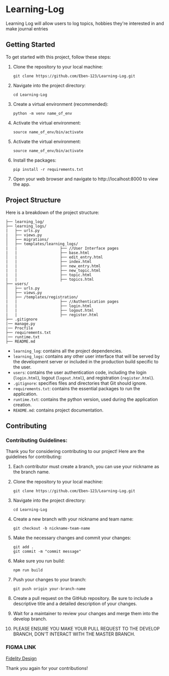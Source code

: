 # Learning-Log
Learning Log will allow users to log topics, hobbies they're interested in and make journal entries


## Getting Started

To get started with this project, follow these steps:

1. Clone the repository to your local machine:

    ```
    git clone https://github.com/Eben-123/Learning-Log.git
    ```

2. Navigate into the project directory:

    ```
    cd Learning-Log
    ```

3. Create a virtual environment (recommended):

    ```
    python -m venv name_of_env
    ```

4. Activate the virtual environment:

    ```
    source name_of_env/bin/activate
    ```

5. Activate the virtual environment:

    ```
    source name_of_env/bin/activate
    ```

6. Install the packages:

    ```
    pip install -r requirements.txt
    ```

7. Open your web browser and navigate to http://localhost:8000 to view the app.

## Project Structure

Here is a breakdown of the project structure:

```
├── learning_log/
├── learning_logs/
|   ├── urls.py
|   ├── views.py
│   ├── migrations/
│   ├── templates/learning_logs/
|   |                   ├── //User Interface pages
|   |                   ├── base.html
│   |                   ├── edit_entry.html
|   |                   ├── index.html
|   |                   ├── new_entry.html
|   |                   ├── new_topic.html
|   |                   ├── topic.html
|   |                   ├── topics.html
├── users/
│   ├── urls.py
│   ├── views.py
│   ├── /templates/registration/
|   |                   ├── //Authentication pages
|   |                   ├── login.html
│   |                   ├── logout.html
|   |                   ├── register.html
├── .gitignore
|── manage.py
|── Procfile
├── requirements.txt
|── runtime.txt
├── README.md
```

-   `learning_log`: contains all the project dependencies.
-   `learning_logs`: contains any other user interface that will be served by the development server or included in the production build specific to the user.
-   `users`: contains the user authentication code, including the login (`login.html`), logout (`logout.html`), and registration (`register.html`).
-   `.gitignore`: specifies files and directories that Git should ignore.
-   `requirements.txt`: contains the essential packages to run the application.
-   `runtime.txt`: contains the python version, used during the application creation.
-   `README.md`: contains project documentation.

## Contributing

### Contributing Guidelines:

Thank you for considering contributing to our project! Here are the guidelines for contributing:

1. Each contributor must create a branch, you can use your nickname as the branch name.

2. Clone the repository to your local machine:

    ```
    git clone https://github.com/Eben-123/Learning-Log.git
    ```

3. Navigate into the project directory:

    ```
    cd Learning-Log
    ```

4. Create a new branch with your nickname and team name:

    ```
    git checkout -b nickname-team-name
    ```

5. Make the necessary changes and commit your changes:

    ```
    git add .
    git commit -m "commit message"
    ```

6. Make sure you run build:

    ```
    npm run build
    ```

7. Push your changes to your branch:

    ```
    git push origin your-branch-name
    ```

8. Create a pull request on the GitHub repository. Be sure to include a descriptive title and a detailed description of your changes.

9. Wait for a maintainer to review your changes and merge them into the develop branch.
10. PLEASE ENSURE YOU MAKE YOUR PULL REQUEST TO THE DEVELOP BRANCH, DON'T INTERACT WITH THE MASTER BRANCH.

### FIGMA LINK

[Fidelity Design](https://www.figma.com/file/mX7juDzXo4p0qdkuR0VDbL/BooksLab?type=design&node-id=157-184&t=KcvQZIkJeMPElOWT-0)

Thank you again for your contributions!
